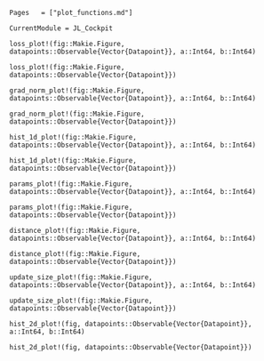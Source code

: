 ```@index
Pages   = ["plot_functions.md"]
```


```@meta
CurrentModule = JL_Cockpit
```

```@docs
loss_plot!(fig::Makie.Figure, datapoints::Observable{Vector{Datapoint}}, a::Int64, b::Int64)
```

```@docs
loss_plot!(fig::Makie.Figure, datapoints::Observable{Vector{Datapoint}})
```

```@docs
grad_norm_plot!(fig::Makie.Figure, datapoints::Observable{Vector{Datapoint}}, a::Int64, b::Int64)
```

```@docs
grad_norm_plot!(fig::Makie.Figure, datapoints::Observable{Vector{Datapoint}})
```

```@docs
hist_1d_plot!(fig::Makie.Figure, datapoints::Observable{Vector{Datapoint}}, a::Int64, b::Int64)
```

```@docs
hist_1d_plot!(fig::Makie.Figure, datapoints::Observable{Vector{Datapoint}})
```

```@docs
params_plot!(fig::Makie.Figure, datapoints::Observable{Vector{Datapoint}}, a::Int64, b::Int64)
```

```@docs
params_plot!(fig::Makie.Figure, datapoints::Observable{Vector{Datapoint}})
```

```@docs
distance_plot!(fig::Makie.Figure, datapoints::Observable{Vector{Datapoint}}, a::Int64, b::Int64)
```

```@docs
distance_plot!(fig::Makie.Figure, datapoints::Observable{Vector{Datapoint}})
```

```@docs
update_size_plot!(fig::Makie.Figure, datapoints::Observable{Vector{Datapoint}}, a::Int64, b::Int64)
```

```@docs
update_size_plot!(fig::Makie.Figure, datapoints::Observable{Vector{Datapoint}})
```

```@docs
hist_2d_plot!(fig, datapoints::Observable{Vector{Datapoint}}, a::Int64, b::Int64)
```

```@docs
hist_2d_plot!(fig, datapoints::Observable{Vector{Datapoint}})
```